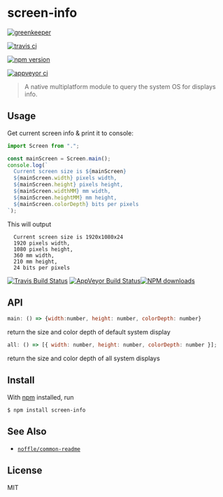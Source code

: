 # screen-info

[![greenkeeper](https://badges.greenkeeper.io/parro-it/screen-info.svg)](https://greenkeeper.io/)

[![travis ci](https://img.shields.io/travis/parro-it/screen-info/master.svg?style=plastic)](http://travis-ci.org/parro-it/screen-info)

[![npm version](https://img.shields.io/npm/v/@posix/screen-info.svg?style=plastic)](https://npmjs.org/package/screen-info)

[![appveyor ci](https://ci.appveyor.com/api/projects/status/0j904vwgk43vuh3h/branch/master?svg=true)](https://ci.appveyor.com/project/parro-it/screen-info)

> A native multiplatform module to query the system OS for displays info.

## Usage

Get current screen info & print it to console:

```js
import Screen from ".";

const mainScreen = Screen.main();
console.log(`
  Current screen size is ${mainScreen}
  ${mainScreen.width} pixels width,
  ${mainScreen.height} pixels height,
  ${mainScreen.widthMM} mm width,
  ${mainScreen.heightMM} mm height,
  ${mainScreen.colorDepth} bits per pixels
`);
```

This will output

```
  Current screen size is 1920x1080x24
  1920 pixels width,
  1080 pixels height,
  360 mm width,
  210 mm height,
  24 bits per pixels
```

[![Travis Build Status](https://img.shields.io/travis/parro-it/screen-info/master.svg)](http://travis-ci.org/parro-it/screen-info)
[![AppVeyor Build Status](https://ci.appveyor.com/api/projects/status/0j904vwgk43vuh3h?svg=true)](https://ci.appveyor.com/project/parro-it/screen-info)[![NPM downloads](https://img.shields.io/npm/dt/screen-info.svg)](https://npmjs.org/package/screen-info)

## API

```js
main: () => {width:number, height: number, colorDepth: number}
```

return the size and color depth of default system display

```js
all: () => [{ width: number, height: number, colorDepth: number }];
```

return the size and color depth of all system displays

## Install

With [npm](https://npmjs.org/) installed, run

```
$ npm install screen-info
```

## See Also

* [`noffle/common-readme`](https://github.com/noffle/common-readme)

## License

MIT

